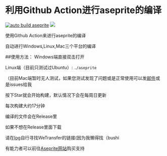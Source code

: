 # 利用Github Action进行aseprite的编译
[![auto build aseprite](https://github.com/Insouciant21/action_aseprite/workflows/auto%20build%20aseprite/badge.svg)](https://github.com/Insouciant21/action_aseprite/actions)
[![](https://data.jsdelivr.com/v1/package/gh/insouciant21/action_aseprite/badge)](https://www.jsdelivr.com/package/gh/insouciant21/action_aseprite)

使用Github Action来进行aseprite的编译

自动进行Windows,Linux,Mac三个平台的编译

##使用方法：
Windows端直接双击打开

Linux端（目前只测试过Ubuntu）:
<code>./aseprite</code>

（目前Mac端暂时无人测试，如果您测试发现了问题或是正常使用可以发[邮件](mailto:2964318290@qq.com)或是issues给我

按下Star就会开始构建，默认情况下会在每周日更新

每次构建大约17分钟

编译的文件会在Release里

如果不想在Release里面下载

请在[log](https://github.com/Insouciant21/action_aseprite/actions)自行寻找WeTransfer的链接(因为我懒得找（bushi

有能力者可以前往[Aseprite网站](https://aseprite.org/#buy)购买支持
